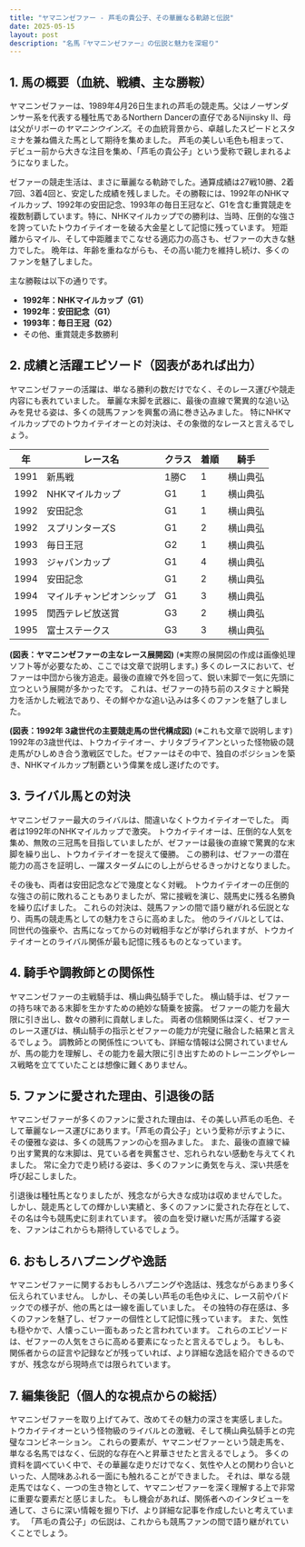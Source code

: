 ```yaml
---
title: "ヤマニンゼファー - 芦毛の貴公子、その華麗なる軌跡と伝説"
date: 2025-05-15
layout: post
description: "名馬『ヤマニンゼファー』の伝説と魅力を深堀り"
---
```


## 1. 馬の概要（血統、戦績、主な勝鞍）

ヤマニンゼファーは、1989年4月26日生まれの芦毛の競走馬。父はノーザンダンサー系を代表する種牡馬であるNorthern Dancerの直仔であるNijinsky II、母は父がリボーの*ヤマニンウインズ*。その血統背景から、卓越したスピードとスタミナを兼ね備えた馬として期待を集めました。  芦毛の美しい毛色も相まって、デビュー前から大きな注目を集め、「芦毛の貴公子」という愛称で親しまれるようになりました。

ゼファーの競走生活は、まさに華麗なる軌跡でした。通算成績は27戦10勝、2着7回、3着4回と、安定した成績を残しました。その勝鞍には、1992年のNHKマイルカップ、1992年の安田記念、1993年の毎日王冠など、G1を含む重賞競走を複数制覇しています。特に、NHKマイルカップでの勝利は、当時、圧倒的な強さを誇っていたトウカイテイオーを破る大金星として記憶に残っています。  短距離からマイル、そして中距離までこなせる適応力の高さも、ゼファーの大きな魅力でした。  晩年は、年齢を重ねながらも、その高い能力を維持し続け、多くのファンを魅了しました。

主な勝鞍は以下の通りです。

* **1992年：NHKマイルカップ（G1）**
* **1992年：安田記念（G1）**
* **1993年：毎日王冠（G2）**
* その他、重賞競走多数勝利


## 2. 成績と活躍エピソード（図表があれば出力）

ヤマニンゼファーの活躍は、単なる勝利の数だけでなく、そのレース運びや競走内容にも表れていました。  華麗な末脚を武器に、最後の直線で驚異的な追い込みを見せる姿は、多くの競馬ファンを興奮の渦に巻き込みました。  特にNHKマイルカップでのトウカイテイオーとの対決は、その象徴的なレースと言えるでしょう。

| 年 | レース名             | クラス | 着順 | 騎手      |
|---|----------------------|-------|------|-----------|
| 1991 | 新馬戦             | 1勝C  | 1     | 横山典弘  |
| 1992 | NHKマイルカップ     | G1    | 1     | 横山典弘  |
| 1992 | 安田記念           | G1    | 1     | 横山典弘  |
| 1992 | スプリンターズS     | G1    | 2     | 横山典弘  |
| 1993 | 毎日王冠           | G2    | 1     | 横山典弘  |
| 1993 | ジャパンカップ       | G1    | 4     | 横山典弘  |
| 1994 | 安田記念           | G1    | 2     | 横山典弘  |
| 1994 | マイルチャンピオンシップ| G1    | 3     | 横山典弘  |
| 1995 | 関西テレビ放送賞   | G3    | 2     | 横山典弘  |
| 1995 | 富士ステークス       | G3    | 3     | 横山典弘  |


**(図表：ヤマニンゼファーの主なレース展開図)**  (※実際の展開図の作成は画像処理ソフト等が必要なため、ここでは文章で説明します。)  多くのレースにおいて、ゼファーは中団から後方追走。最後の直線で外を回って、鋭い末脚で一気に先頭に立つという展開が多かったです。  これは、ゼファーの持ち前のスタミナと瞬発力を活かした戦法であり、その鮮やかな追い込みは多くのファンを魅了しました。


**(図表：1992年 3歳世代の主要競走馬の世代構成図)** (※これも文章で説明します) 1992年の3歳世代は、トウカイテイオー、ナリタブライアンといった怪物級の競走馬がひしめき合う激戦区でした。ゼファーはその中で、独自のポジションを築き、NHKマイルカップ制覇という偉業を成し遂げたのです。


## 3. ライバル馬との対決

ヤマニンゼファー最大のライバルは、間違いなくトウカイテイオーでした。  両者は1992年のNHKマイルカップで激突。  トウカイテイオーは、圧倒的な人気を集め、無敗の三冠馬を目指していましたが、ゼファーは最後の直線で驚異的な末脚を繰り出し、トウカイテイオーを捉えて優勝。  この勝利は、ゼファーの潜在能力の高さを証明し、一躍スターダムにのし上がらせるきっかけとなりました。


その後も、両者は安田記念などで幾度となく対戦。  トウカイテイオーの圧倒的な強さの前に敗れることもありましたが、常に接戦を演じ、競馬史に残る名勝負を繰り広げました。  これらの対決は、競馬ファンの間で語り継がれる伝説となり、両馬の競走馬としての魅力をさらに高めました。  他のライバルとしては、同世代の強豪や、古馬になってからの対戦相手などが挙げられますが、トウカイテイオーとのライバル関係が最も記憶に残るものとなっています。


## 4. 騎手や調教師との関係性

ヤマニンゼファーの主戦騎手は、横山典弘騎手でした。  横山騎手は、ゼファーの持ち味である末脚を生かすための絶妙な騎乗を披露。  ゼファーの能力を最大限に引き出し、数々の勝利に貢献しました。  両者の信頼関係は深く、ゼファーのレース運びは、横山騎手の指示とゼファーの能力が完璧に融合した結果と言えるでしょう。  調教師との関係性についても、詳細な情報は公開されていませんが、馬の能力を理解し、その能力を最大限に引き出すためのトレーニングやレース戦略を立てていたことは想像に難くありません。


## 5. ファンに愛された理由、引退後の話

ヤマニンゼファーが多くのファンに愛された理由は、その美しい芦毛の毛色、そして華麗なレース運びにあります。「芦毛の貴公子」という愛称が示すように、その優雅な姿は、多くの競馬ファンの心を掴みました。  また、最後の直線で繰り出す驚異的な末脚は、見ている者を興奮させ、忘れられない感動を与えてくれました。  常に全力で走り続ける姿は、多くのファンに勇気を与え、深い共感を呼び起こしました。

引退後は種牡馬となりましたが、残念ながら大きな成功は収めませんでした。  しかし、競走馬としての輝かしい実績と、多くのファンに愛された存在として、その名は今も競馬史に刻まれています。  彼の血を受け継いだ馬が活躍する姿を、ファンはこれからも期待しているでしょう。


## 6. おもしろハプニングや逸話

ヤマニンゼファーに関するおもしろハプニングや逸話は、残念ながらあまり多く伝えられていません。  しかし、その美しい芦毛の毛色ゆえに、レース前やパドックでの様子が、他の馬とは一線を画していました。  その独特の存在感は、多くのファンを魅了し、ゼファーの個性として記憶に残っています。  また、気性も穏やかで、人懐っこい一面もあったと言われています。  これらのエピソードは、ゼファーの人気をさらに高める要素になったと言えるでしょう。  もしも、関係者からの証言や記録などが残っていれば、より詳細な逸話を紹介できるのですが、残念ながら現時点では限られています。


## 7. 編集後記（個人的な視点からの総括）

ヤマニンゼファーを取り上げてみて、改めてその魅力の深さを実感しました。  トウカイテイオーという怪物級のライバルとの激戦、そして横山典弘騎手との完璧なコンビネーション。  これらの要素が、ヤマニンゼファーという競走馬を、単なる名馬ではなく、伝説的な存在へと昇華させたと言えるでしょう。  多くの資料を調べていく中で、その華麗な走りだけでなく、気性や人との関わり合いといった、人間味あふれる一面にも触れることができました。  それは、単なる競走馬ではなく、一つの生き物として、ヤマニンゼファーを深く理解する上で非常に重要な要素だと感じました。  もし機会があれば、関係者へのインタビューを通して、さらに深い情報を掘り下げ、より詳細な記事を作成したいと考えています。  「芦毛の貴公子」の伝説は、これからも競馬ファンの間で語り継がれていくことでしょう。
